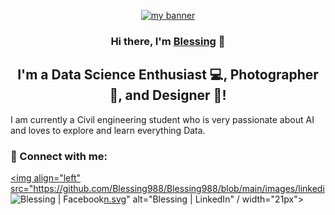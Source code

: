 <p align="center">
    <a href="https://dev.to/blessing988" target="_blank" rel="noreferrer"><img width="1358" height="200" src="https://user-images.githubusercontent.com/59713495/154967919-df3d8ddc-6947-415f-bfca-7b62e2bb0a45.png" alt="my banner"></a>
</p>

<h3 align="center">
Hi there, I'm <a href="https://dev.to/blessing988" target="_blank" rel="noreferrer">Blessing</a> 👋
</h3>

<h2 align="center">
I'm a Data Science Enthusiast 💻, Photographer 📸, and Designer 🎨!
</h2> 

I am currently a Civil engineering student who is very passionate about AI and loves to 
explore and learn everything Data. 

### 🤝 Connect with me:

<a href="https://www.linkedin.com/in/blessing-agyei-kyem-b258121a8"><img align="left" src="https://github.com/Blessing988/Blessing988/blob/main/images/linkedin.svg" alt="Blessing | LinkedIn" / width="21px"></a>
<a href="https://www.facebook.com/renack.casera"><img align="left" src="https://img.shields.io/badge/Facebook-%231877F2.svg?style=for-the-badge&logo=Facebook&logoColor=white" alt="Blessing | Facebook" /></a>




